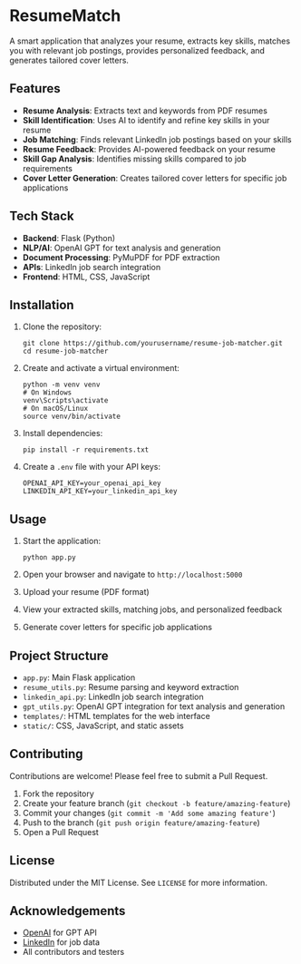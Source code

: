 # ResumeMatch

A smart application that analyzes your resume, extracts key skills, matches you with relevant job postings, provides personalized feedback, and generates tailored cover letters.

## Features

- **Resume Analysis**: Extracts text and keywords from PDF resumes
- **Skill Identification**: Uses AI to identify and refine key skills in your resume
- **Job Matching**: Finds relevant LinkedIn job postings based on your skills
- **Resume Feedback**: Provides AI-powered feedback on your resume
- **Skill Gap Analysis**: Identifies missing skills compared to job requirements
- **Cover Letter Generation**: Creates tailored cover letters for specific job applications

## Tech Stack

- **Backend**: Flask (Python)
- **NLP/AI**: OpenAI GPT for text analysis and generation
- **Document Processing**: PyMuPDF for PDF extraction
- **APIs**: LinkedIn job search integration
- **Frontend**: HTML, CSS, JavaScript

## Installation

1. Clone the repository:
   ```
   git clone https://github.com/yourusername/resume-job-matcher.git
   cd resume-job-matcher
   ```

2. Create and activate a virtual environment:
   ```
   python -m venv venv
   # On Windows
   venv\Scripts\activate
   # On macOS/Linux
   source venv/bin/activate
   ```

3. Install dependencies:
   ```
   pip install -r requirements.txt
   ```

4. Create a `.env` file with your API keys:
   ```
   OPENAI_API_KEY=your_openai_api_key
   LINKEDIN_API_KEY=your_linkedin_api_key
   ```

## Usage

1. Start the application:
   ```
   python app.py
   ```

2. Open your browser and navigate to `http://localhost:5000`

3. Upload your resume (PDF format)

4. View your extracted skills, matching jobs, and personalized feedback

5. Generate cover letters for specific job applications

## Project Structure

- `app.py`: Main Flask application
- `resume_utils.py`: Resume parsing and keyword extraction
- `linkedin_api.py`: LinkedIn job search integration
- `gpt_utils.py`: OpenAI GPT integration for text analysis and generation
- `templates/`: HTML templates for the web interface
- `static/`: CSS, JavaScript, and static assets

## Contributing

Contributions are welcome! Please feel free to submit a Pull Request.

1. Fork the repository
2. Create your feature branch (`git checkout -b feature/amazing-feature`)
3. Commit your changes (`git commit -m 'Add some amazing feature'`)
4. Push to the branch (`git push origin feature/amazing-feature`)
5. Open a Pull Request

## License

Distributed under the MIT License. See `LICENSE` for more information.

## Acknowledgements

- [OpenAI](https://openai.com/) for GPT API
- [LinkedIn](https://www.linkedin.com/) for job data
- All contributors and testers